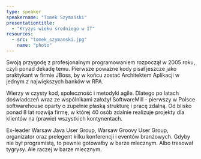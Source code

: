 ```yaml
---
type: speaker
speakername: "Tomek Szymański"
presentationtitle: 
  - "Kryzys wieku średniego w IT"
resources:
  - src: "tomek_szymanski.jpg"
    name: "photo"
---
```

Swoją przygodę z profesjonalnym programowaniem rozpoczął w 2005 roku, czyli ponad dekadę temu. Pierwsze poważne kody pisał jeszcze jako praktykant w firmie JBoss, by w końcu zostać Architektem Aplikacji w jednym z największych banków w RPA.

Wierzy w czysty kod, społeczność i metodyki agile. Dlatego po latach doświadczeń wraz ze wspólnikami założył SoftwareMill - pierwszy w Polsce softwarehouse oparty o zupełnie płaską strukturę i pracę zdalną. Od blisko ponad 8 lat rozwija firmę, w której 40 osób zdalnie realizuje projekty dla klientów na (prawie) wszystkich kontynentach.

Ex-leader Warsaw Java User Group, Warsaw Groovy User Group, organizator oraz prelegent kilku konferencji i eventów branżowych. Gdyby nie był programistą, to pewnie gotowałby w barze mlecznym. Albo tresował tygrysy. Ale raczej w barze mlecznym.
